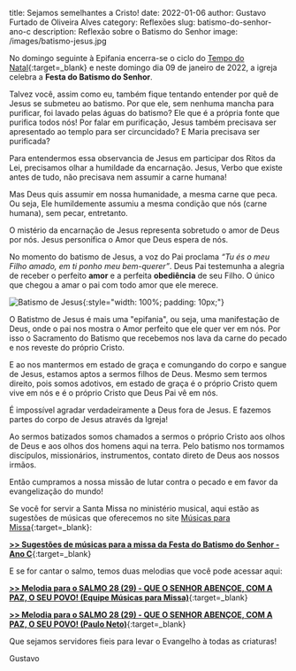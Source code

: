 title: Sejamos semelhantes a Cristo!
date: 2022-01-06
author: Gustavo Furtado de Oliveira Alves
category: Reflexões
slug: batismo-do-senhor-ano-c
description: Reflexão sobre o Batismo do Senhor
image: /images/batismo-jesus.jpg

No domingo seguinte à Epifania encerra-se o ciclo do [Tempo do Natal](https://musicasparamissa.com.br/musicas-de/tempo-do-natal/){:target=\_blank} e neste domingo dia 09 de janeiro de 2022, a igreja celebra a **Festa do Batismo do Senhor**.

Talvez você, assim como eu, também fique tentando entender por quê de Jesus se submeteu ao batismo.
Por que ele, sem nenhuma mancha para purificar, foi lavado pelas águas do batismo?
Ele que é a própria fonte que purifica todos nós!
Por falar em purificação, Jesus também precisava ser apresentado ao templo para ser circuncidado?
E Maria precisava ser purificada?

Para entendermos essa observancia de Jesus em participar dos Ritos da Lei,
precisamos olhar a humildade da encarnação.
Jesus, Verbo que existe antes de tudo, não precisava nem assumir a carne humana!

Mas Deus quis assumir em nossa humanidade, a mesma carne que peca.
Ou seja, Ele humildemente assumiu a mesma condição que nós (carne humana), sem pecar, entretanto.

O mistério da encarnação de Jesus representa sobretudo o amor de Deus por nós.
Jesus personifica o Amor que Deus espera de nós.

No momento do batismo de Jesus, a voz do Pai proclama _“Tu és o meu Filho amado, em ti ponho meu bem-querer”_.
Deus Pai testemunha a alegria de receber o perfeito **amor** e a perfeita **obediência** de seu Filho.
O único que chegou a amar o pai com todo amor que ele merece.

![Batismo de Jesus](https://blog.musicasparamissa.com.br/images/batismo-jesus.jpg){:style="width: 100%; padding: 10px;"}

O Batistmo de Jesus é mais uma "epifania", ou seja, uma manifestação de Deus,
onde o pai nos mostra o Amor perfeito que ele quer ver em nós.
Por isso o Sacramento do Batismo que recebemos nos lava da carne do pecado e nos reveste do próprio Cristo.

E ao nos mantermos em estado de graça e comungando do corpo e sangue de Jesus, estamos aptos a sermos filhos de Deus.
Mesmo sem termos direito, pois somos adotivos, em estado de graça é o próprio Cristo quem vive em nós
e é o próprio Cristo que Deus Pai vê em nós.

É impossível agradar verdadeiramente a Deus fora de Jesus.
E fazemos partes do corpo de Jesus através da Igreja!

Ao sermos batizados somos chamados a sermos o próprio Cristo aos olhos de Deus e aos olhos dos homens aqui na terra.
Pelo batismo nos tormamos discípulos, missionários, instrumentos, contato direto de Deus aos nossos irmãos.

Então cumpramos a nossa missão de lutar contra o pecado e em favor da evangelização do mundo!

Se você for servir a Santa Missa no ministério musical, aqui estão as sugestões de músicas que oferecemos no site
[Músicas para Missa](https://musicasparamissa.com.br/){:target=\_blank}:

[**>> Sugestões de músicas para a missa da Festa do Batismo do Senhor - Ano C**](https://musicasparamissa.com.br/sugestoes-para/batismo-do-senhor-ano-c/){:target=\_blank}

E se for cantar o salmo, temos duas melodias que você pode acessar aqui:

[**>> Melodia para o SALMO 28 (29) - QUE O SENHOR ABENÇOE, COM A PAZ, O SEU POVO! (Equipe Músicas para Missa)**](https://musicasparamissa.com.br/musica/salmo-28-29-que-o-senhor-abencoe/){:target=\_blank}

[**>> Melodia para o SALMO 28 (29) - QUE O SENHOR ABENÇOE, COM A PAZ, O SEU POVO! (Paulo Neto)**](https://musicasparamissa.com.br/musica/salmo-28-29-que-o-senhor-abencoe-paulo-neto/){:target=\_blank}

Que sejamos servidores fieis para levar o Evangelho à todas as criaturas!

Gustavo